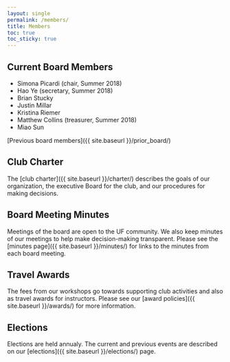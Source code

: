 ```yaml
---
layout: single
permalink: /members/
title: Members
toc: true
toc_sticky: true
---
```

## Current Board Members

* Simona Picardi (chair, Summer 2018)
* Hao Ye (secretary, Summer 2018)
* Brian Stucky
* Justin Millar
* Kristina Riemer
* Matthew Collins (treasurer, Summer 2018)
* Miao Sun

[Previous board members]({{ site.baseurl }}/prior_board/)

## Club Charter

The [club charter]({{ site.baseurl }}/charter/) describes the goals of our organization, the executive Board for the club, and our procedures for making decisions.

## Board Meeting Minutes

Meetings of the board are open to the UF community. We also keep minutes of our meetings to help make decision-making transparent. Please see the [minutes page]({{ site.baseurl }}/minutes/) for links to the minutes from each board meeting.

## Travel Awards

The fees from our workshops go towards supporting club activities and also as travel awards for instructors. Please see our [award policies]({{ site.baseurl }}/awards/) for more information.

## Elections

Elections are held annualy. The current and previous events are described on our [elections]({{ site.baseurl }}/elections/) page. 

